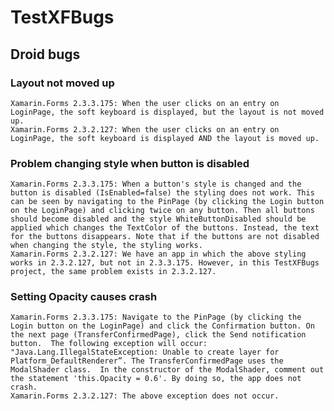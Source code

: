# TestXFBugs

## Droid bugs

### Layout not moved up

    Xamarin.Forms 2.3.3.175: When the user clicks on an entry on LoginPage, the soft keyboard is displayed, but the layout is not moved up.
    Xamarin.Forms 2.3.2.127: When the user clicks on an entry on LoginPage, the soft keyboard is displayed AND the layout is moved up.

### Problem changing style when button is disabled 

    Xamarin.Forms 2.3.3.175: When a button's style is changed and the button is disabled (IsEnabled=false) the styling does not work. This can be seen by navigating to the PinPage (by clicking the Login button on the LoginPage) and clicking twice on any button. Then all buttons should become disabled and the style WhiteButtonDisabled should be applied which changes the TextColor of the buttons. Instead, the text for the buttons disappears. Note that if the buttons are not disabled when changing the style, the styling works.
    Xamarin.Forms 2.3.2.127: We have an app in which the above styling works in 2.3.2.127, but not in 2.3.3.175. However, in this TestXFBugs project, the same problem exists in 2.3.2.127.

### Setting Opacity causes crash
    
    Xamarin.Forms 2.3.3.175: Navigate to the PinPage (by clicking the Login button on the LoginPage) and click the Confirmation button. On the next page (TransferConfirmedPage), click the Send notification button.  The following exception will occur: "Java.Lang.IllegalStateException: Unable to create layer for Platform_DefaultRenderer”. The TransferConfirmedPage uses the ModalShader class.  In the constructor of the ModalShader, comment out the statement 'this.Opacity = 0.6'. By doing so, the app does not crash.
    Xamarin.Forms 2.3.2.127: The above exception does not occur.

